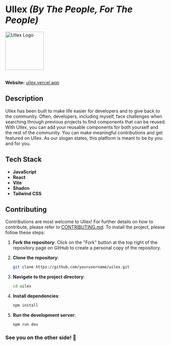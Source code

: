 # UIlex *(By The People, For The People)*

<img src="https://github.com/user-attachments/assets/79e63874-72b4-45e8-ab72-d7273ad4e67f" alt="UIlex Logo" style="width: 120px;" />
<br />
<br />

**Website:** [uilex.vercel.app](https://uilex.vercel.app/)

## Description

UIlex has been built to make life easier for developers and to give back to the community. Often, developers, including myself, face challenges when searching through previous projects to find components that can be reused. With UIlex, you can add your reusable components for both yourself and the rest of the community. You can make meaningful contributions and get featured on UIlex. As our slogan states, this platform is meant to be by you and for you.

## Tech Stack

- **JavaScript**
- **React**
- **Vite**
- **Shadcn**
- **Tailwind CSS**

## Contributing

Contributions are most welcome to UIlex! For further details on how to contribute, please refer to [CONTRIBUTING.md](CONTRIBUTING.md). To install the project, please follow these steps:

1. **Fork the repository**: Click on the "Fork" button at the top right of the repository page on GitHub to create a personal copy of the repository.

2. **Clone the repository**:

   ```bash
   git clone https://github.com/yourusername/uilex.git
   
3. **Navigate to the project directory**:

   ```bash
   cd uilex
   
4. **Install dependencies**:

   ```bash
   npm install

5. **Run the development server**:

   ```bash
   npm run dev
   ```

### See you on the other side! 👋
